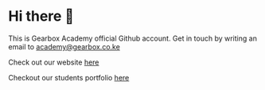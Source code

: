 # Hi there 👋

This is Gearbox Academy official Github account. Get in touch by writing an email to academy@gearbox.co.ke

Check out our website [here](https://www.gearbox.co.ke/academy/)

Checkout our students portfolio [here](https://www.gearbox.co.ke/academy/class)
<!--

**Here are some ideas to get you started:**

🙋‍♀️ A short introduction - what is your organization all about?
🌈 Contribution guidelines - how can the community get involved?
👩‍💻 Useful resources - where can the community find your docs? Is there anything else the community should know?
🍿 Fun facts - what does your team eat for breakfast?
🧙 Remember, you can do mighty things with the power of [Markdown](https://docs.github.com/github/writing-on-github/getting-started-with-writing-and-formatting-on-github/basic-writing-and-formatting-syntax)
-->
